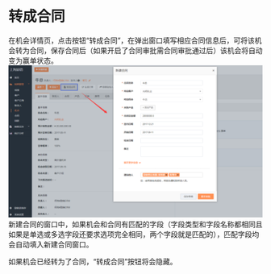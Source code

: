 # 转成合同

在机会详情页，点击按钮“转成合同”，在弹出窗口填写相应合同信息后，可将该机会转为合同，保存合同后（如果开启了合同审批需合同审批通过后）该机会将自动变为赢单状态。![](/assets/lix转成合同.png)新建合同的窗口中，如果机会和合同有匹配的字段（字段类型和字段名称都相同且如果是单选或多选字段还要求选项完全相同，两个字段就是匹配的），匹配字段均会自动填入新建合同窗口。

如果机会已经转为了合同，“转成合同”按钮将会隐藏。

